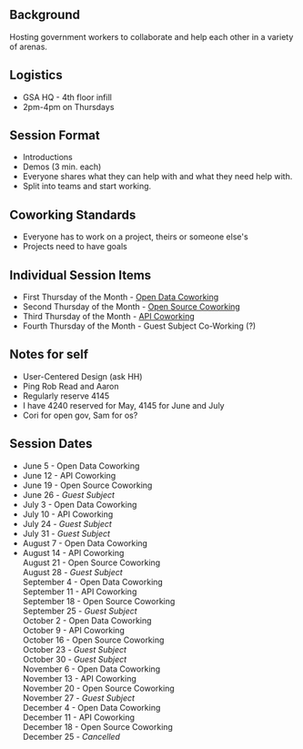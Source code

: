 ## Background 
Hosting government workers to collaborate and help each other in a variety of arenas.  

## Logistics 
* GSA HQ - 4th floor infill 
* 2pm-4pm on Thursdays 

## Session Format 
* Introductions 
* Demos (3 min. each)
* Everyone shares what they can help with and what they need help with.  
* Split into teams and start working.  

## Coworking Standards 
* Everyone has to work on a project, theirs or someone else's 
* Projects need to have goals

## Individual Session Items
* First Thursday of the Month - [Open Data Coworking](https://github.com/18F/Digital_Coworking//blob/master/opendata_coworking.md)
* Second Thursday of the Month - [Open Source Coworking](https://github.com/18F/Digital_Coworking//blob/master/opensource_coworking.md)
* Third Thursday of the Month - [API Coworking](https://github.com/18F/Digital_Coworking//blob/master/api_coworking.md)
* Fourth Thursday of the Month - Guest Subject Co-Working (?) 


## Notes for self
* User-Centered Design (ask HH)
* Ping Rob Read and Aaron 
* Regularly reserve 4145 
* I have 4240 reserved for May, 4145 for June and July
* Cori for open gov, Sam for os?

## Session Dates

* June 5 - Open Data Coworking 
* June 12 - API Coworking 
* June 19 - Open Source Coworking   
* June 26 - *Guest Subject*   
* July 3 - Open Data Coworking   
* July 10 - API Coworking   
* July 24 - *Guest Subject*   
* July 31 - *Guest Subject*   
* August 7 - Open Data Coworking  
* August 14 - API Coworking  
August 21 - Open Source Coworking  
August 28 - *Guest Subject*  
September 4 - Open Data Coworking  
September 11 - API Coworking  
September 18 - Open Source Coworking  
September 25 - *Guest Subject*  
October 2 - Open Data Coworking  
October 9 - API Coworking  
October 16 - Open Source Coworking  
October 23 - *Guest Subject*  
October 30 - *Guest Subject*  
November 6 - Open Data Coworking  
November 13 - API Coworking  
November 20 - Open Source Coworking  
November 27 - *Guest Subject*  
December 4 - Open Data Coworking  
December 11 - API Coworking  
December 18 - Open Source Coworking  
December 25 - *Cancelled*  







